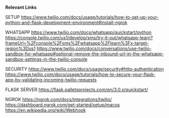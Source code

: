 **Relevant Links**

SETUP
https://www.twilio.com/docs/usage/tutorials/how-to-set-up-your-python-and-flask-development-environment#install-ngrok

WHATSAPP
https://www.twilio.com/docs/whatsapp/quickstart/python
https://console.twilio.com/us1/develop/sms/try-it-out/whatsapp-learn?frameUrl=%2Fconsole%2Fsms%2Fwhatsapp%2Flearn%3Fx-target-region%3Dus1
https://www.twilio.com/docs/conversations/use-twilio-sandbox-for-whatsapp#optional-remove-the-inbound-url-in-the-whatsapp-sandbox-settings-in-the-twilio-console


SECURITY
https://www.twilio.com/docs/usage/security#http-authentication
https://www.twilio.com/docs/usage/tutorials/how-to-secure-your-flask-app-by-validating-incoming-twilio-requests

FLASK SERVER
https://flask.palletsprojects.com/en/3.0.x/quickstart/

NGROK 
https://ngrok.com/docs/integrations/twilio/
https://dashboard.ngrok.com/get-started/setup/macos
https://en.wikipedia.org/wiki/Webhook
